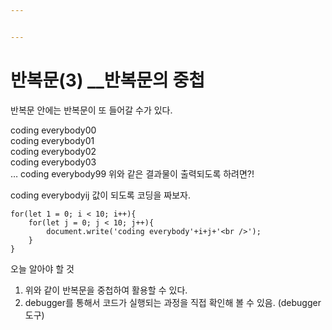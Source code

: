 ```yaml
---


---
```


<h1 id="반복문3-__반복문의-중첩">반복문(3) __반복문의 중첩</h1>
<p>반복문 안에는 반복문이 또 들어갈 수가 있다.</p>
<p>coding everybody00<br>
coding everybody01<br>
coding everybody02<br>
coding everybody03<br>
… coding everybody99  위와 같은 결과물이 출력되도록 하려면?!</p>
<p>coding everybodyij 값이 되도록 코딩을 짜보자.</p>
<pre><code>for(let 1 = 0; i &lt; 10; i++){
    for(let j = 0; j &lt; 10; j++){
	    document.write('coding everybody'+i+j+'&lt;br /&gt;');
	}
}
</code></pre>
<p>오늘 알아야 할 것</p>
<ol>
<li>위와 같이 반복문을 중첩하여 활용할 수 있다.</li>
<li>debugger를 통해서 코드가 실행되는 과정을 직접 확인해 볼 수 있음.  (debugger도구)</li>
</ol>

